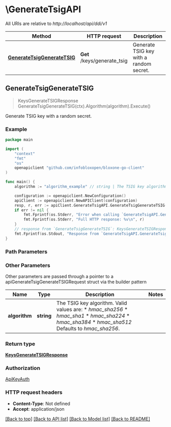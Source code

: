 # \GenerateTsigAPI

All URIs are relative to *http://localhost/api/ddi/v1*

Method | HTTP request | Description
------------- | ------------- | -------------
[**GenerateTsigGenerateTSIG**](GenerateTsigAPI.md#GenerateTsigGenerateTSIG) | **Get** /keys/generate_tsig | Generate TSIG key with a random secret.



## GenerateTsigGenerateTSIG

> KeysGenerateTSIGResponse GenerateTsigGenerateTSIG(ctx).Algorithm(algorithm).Execute()

Generate TSIG key with a random secret.



### Example

```go
package main

import (
    "context"
    "fmt"
    "os"
    openapiclient "github.com/infobloxopen/bloxone-go-client"
)

func main() {
    algorithm := "algorithm_example" // string | The TSIG key algorithm.  Valid values are: * _hmac_sha256_ * _hmac_sha1_ * _hmac_sha224_ * _hmac_sha384_ * _hmac_sha512_  Defaults to _hmac_sha256_. (optional)

    configuration := openapiclient.NewConfiguration()
    apiClient := openapiclient.NewAPIClient(configuration)
    resp, r, err := apiClient.GenerateTsigAPI.GenerateTsigGenerateTSIG(context.Background()).Algorithm(algorithm).Execute()
    if err != nil {
        fmt.Fprintf(os.Stderr, "Error when calling `GenerateTsigAPI.GenerateTsigGenerateTSIG``: %v\n", err)
        fmt.Fprintf(os.Stderr, "Full HTTP response: %v\n", r)
    }
    // response from `GenerateTsigGenerateTSIG`: KeysGenerateTSIGResponse
    fmt.Fprintf(os.Stdout, "Response from `GenerateTsigAPI.GenerateTsigGenerateTSIG`: %v\n", resp)
}
```

### Path Parameters



### Other Parameters

Other parameters are passed through a pointer to a apiGenerateTsigGenerateTSIGRequest struct via the builder pattern


Name | Type | Description  | Notes
------------- | ------------- | ------------- | -------------
 **algorithm** | **string** | The TSIG key algorithm.  Valid values are: * _hmac_sha256_ * _hmac_sha1_ * _hmac_sha224_ * _hmac_sha384_ * _hmac_sha512_  Defaults to _hmac_sha256_. | 

### Return type

[**KeysGenerateTSIGResponse**](KeysGenerateTSIGResponse.md)

### Authorization

[ApiKeyAuth](../README.md#ApiKeyAuth)

### HTTP request headers

- **Content-Type**: Not defined
- **Accept**: application/json

[[Back to top]](#) [[Back to API list]](../README.md#documentation-for-api-endpoints)
[[Back to Model list]](../README.md#documentation-for-models)
[[Back to README]](../README.md)

